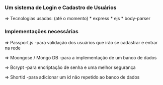 ### Um sistema de Login e Cadastro de Usuários

=> Tecnologias usadas: (até o momento)
    * express
    * ejs
    * body-parser

### Implementações necessárias
=> Passport.js
    -para validação dos usuários que irão se cadastrar e entrar na rede

=> Moongose / Mongo DB
    -para a implementação de um banco de dados

=> Bcrypt
    -para encriptação de senha e uma melhor segurança

=> Shortid
    -para adicionar um id não repetido ao banco de dados